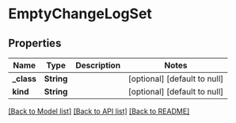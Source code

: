 # EmptyChangeLogSet
## Properties

| Name | Type | Description | Notes |
|------------ | ------------- | ------------- | -------------|
| **\_class** | **String** |  | [optional] [default to null] |
| **kind** | **String** |  | [optional] [default to null] |

[[Back to Model list]](../README.md#documentation-for-models) [[Back to API list]](../README.md#documentation-for-api-endpoints) [[Back to README]](../README.md)

